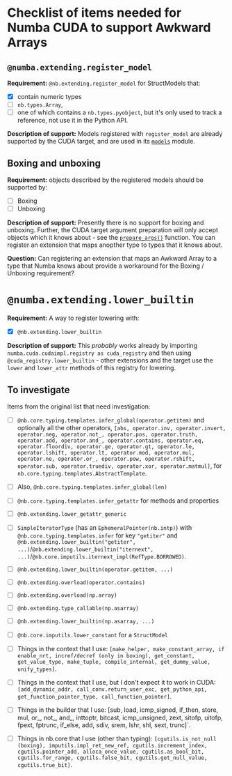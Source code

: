 # Checklist of items needed for Numba CUDA to support Awkward Arrays

## `@numba.extending.register_model`

**Requirement:** `@nb.extending.register_model` for StructModels that:

- [X] contain numeric types 
- [ ] `nb.types.Array`,
- [ ] one of which contains a `nb.types.pyobject`, but it's only used to track a
  reference, not use it in the Python API.

**Description of support:** Models registered with `register_model` are already
supported by the CUDA target, and are used in its
[`models`](https://github.com/numba/numba/blob/master/numba/cuda/models.py)
module.

## Boxing and unboxing

**Requirement:** objects described by the registered models should be supported by:

- [ ] Boxing
- [ ] Unboxing

**Description of support:** Presently there is no support for boxing and
unboxing.  Further, the CUDA target argument preparation will only accept
objects which it knows about - see the
[`prepare_args()`](https://github.com/numba/numba/blob/6b82cd7b508b17d9eeb48e54f22dd18c67b711a2/numba/cuda/compiler.py#L744)
function. You can register an extension that maps anopther type to types that it
knows about.

**Question:** Can registering an extension that maps an Awkward Array to a type
that Numba knows about provide a workaround for the Boxing / Unboxing
requirement?

# `@numba.extending.lower_builtin`

**Requirement:** A way to register lowering with:

- [X] `@nb.extending.lower_builtin` 

**Description of support:** This *probably* works already by importing
`numba.cuda.cudaimpl.registry as cuda_registry` and then using
`@cuda_registry.lower_builtin` - other extensions and the target use the `lower`
and `lower_attr` methods of this registry for lowering.

## To investigate

Items from the original list that need investigation:

- [ ] `@nb.core.typing.templates.infer_global(operator.getitem)` and optionally all the other operators, `[abs, operator.inv, operator.invert, operator.neg, operator.not_, operator.pos, operator.truth, operator.add, operator.and_, operator.contains, operator.eq, operator.floordiv, operator.ge, operator.gt, operator.le, operator.lshift, operator.lt, operator.mod, operator.mul, operator.ne, operator.or_, operator.pow, operator.rshift, operator.sub, operator.truediv, operator.xor, operator.matmul]`, for `nb.core.typing.templates.AbstractTemplate`.
- [ ] Also, `@nb.core.typing.templates.infer_global(len)`
- [ ] `@nb.core.typing.templates.infer_getattr` for methods and properties
- [ ] `@nb.extending.lower_getattr_generic`
- [ ] `SimpleIteratorType` (has an `EphemeralPointer(nb.intp)`) with `@nb.core.typing.templates.infer` for key `"getiter"` and `@nb.extending.lower_builtin("getiter", ...)`/`@nb.extending.lower_builtin("iternext", ...)`/`@nb.core.imputils.iternext_impl(RefType.BORROWED)`.
- [ ] `@nb.extending.lower_builtin(operator.getitem, ...)`
- [ ] `@nb.extending.overload(operator.contains)`
- [ ] `@nb.extending.overload(np.array)`
- [ ] `@nb.extending.type_callable(np.asarray)`
- [ ] `@nb.extending.lower_builtin(np.asarray, ...)`
- [ ] `@nb.core.imputils.lower_constant` for a `StructModel`
- [ ] Things in the context that I use: `[make_helper, make_constant_array, if enable_nrt, incref/decref (only in boxing), get_constant, get_value_type, make_tuple, compile_internal, get_dummy_value, unify_types]`.
- [ ] Things in the context that I use, but I don't expect it to work in CUDA: `[add_dynamic_addr, call_conv.return_user_exc, get_python_api, get_function_pointer_type, call_function_pointer]`.
- [ ] Things in the builder that I use: [sub, load, icmp_signed, if_then, store, mul, or_, not_, and_, inttoptr, bitcast, icmp_unsigned, zext, sitofp, uitofp, fpext, fptrunc, if_else, add, sdiv, srem, lshr, shl, sext, trunc]`.
- [ ] Things in nb.core that I use (other than typing): `[cgutils.is_not_null (boxing), imputils.impl_ret_new_ref, cgutils.increment_index, cgutils.pointer_add, alloca_once_value, cgutils.as_bool_bit, cgutils.for_range, cgutils.false_bit, cgutils.get_null_value, cgutils.true_bit]`.


